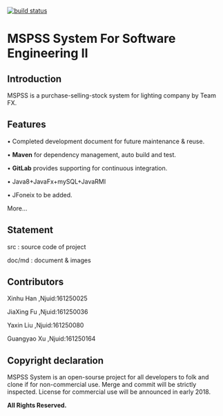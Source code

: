 [![build status](http://101.37.19.32:10080/FX/MSPSS/badges/master/build.svg)](http://101.37.19.32:10080/FX/MSPSS/commits/master)
# MSPSS System For Software Engineering Ⅱ<br>
<a href="#mingzi"></a>





## Introduction

MSPSS is a purchase-selling-stock system for lighting company by Team FX.

## Features

• Completed development document for future maintenance & reuse.

• **Maven** for dependency management, auto build and test.

• **GitLab** provides supporting for continuous integration.

• Java8+JavaFx+mySQL+JavaRMI

• JFoneix to be added.

More…

## Statement

src : source code of project

doc/md : document & images

## Contributors

Xinhu Han ,Njuid:161250025

JiaXing Fu ,Njuid:161250036

Yaxin Liu ,Njuid:161250080

Guangyao Xu ,Njuid:161250164

## Copyright declaration

MSPSS System is an open-sourse project for all developers to folk and clone if for non-commercial use. Merge and commit will be strictly inspected. License for commercial use will be announced in early 2018.

**All Rights Reserved.**








